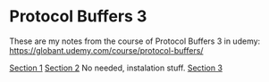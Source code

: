 # Protocol Buffers 3

These are my notes from the course of Protocol Buffers 3 in udemy:
https://globant.udemy.com/course/protocol-buffers/

[Section 1](./section-1-course-introduction.md)
[Section 2]() No needed, instalation stuff.
[Section 3](./section-3-protocol-buffers-basics-1.md)
